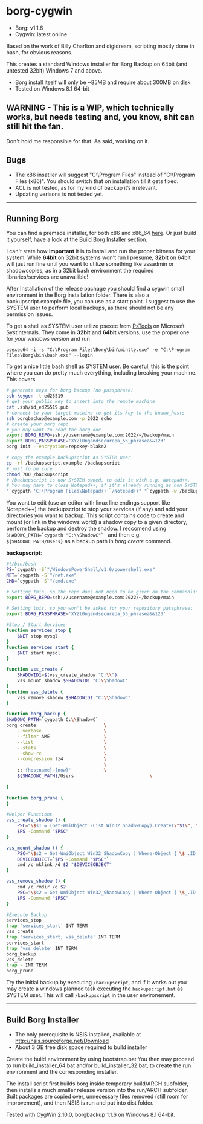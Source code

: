 # borg-cygwin
* Borg: v1.1.6
* Cygwin: latest online

Based on the work of Billy Charlton and digidream, scripting mostly done in bash, for obvious reasons.

This creates a standard Windows installer for Borg Backup on 64bit (and untested 32bit) Windows 7 and above.

* Borg install itself will only be ~85MB and require about 300MB on disk
* Tested on Windows 8.1 64-bit


## WARNING - This is a WIP, which technically works, but needs testing and, you know, shit can still hit the fan.
Don't hold me responsible for that.
As said, working on it.

## Bugs
* The x86 insatller will suggest "C:\Program Files\" instead of "C:\Program Files (x86)". You should switch that on installation till it gets fixed.
* ACL is not tested, as for my kind of backup it’s irrelevant.
* Updating verisons is not tested yet.

---
## Running Borg
You can find a premade installer, for both x86 and x86_64 [here](https://github.com/engelant/borg-cygwin/releases). Or just build it yourself, have a look at the [Build Borg Installer](#build-borg-installer) section. 

I can't state how **important** it is to install and run the proper bitness for your system. While **64bit** on 32bit systems won't run I presume, **32bit** on 64bit will just run fine until you want to utilize something like vssadmin or shadowcopies, as in a 32bit bash environment the required libraries/services are unavailible!

After Installation of the release pachage you should find a cygwin small environment in the Borg installation folder. There is also a backupscript.example file, you can use as a start point.
I suggest to use the SYSTEM user to perform local backups, as there should not be any permission issues.

To get a shell as SYSTEM user utilize psexec from [PsTools](https://docs.microsoft.com/en-us/sysinternals/downloads/psexec) on Microsoft Systinternals. They come in **32bit** and **64bit** versions, use the proper one for _your windows version_ and run
```CMD
psexec64 -i -s "C:\Program Files\Borg\bin\mintty.exe" -e "C:\Program Files\Borg\bin\bash.exe" --login
```
To get a nice little bash shell as SYSTEM user. Be careful, this is the point where you can do pretty much everything, including breaking your machine. This covers 
``` bash
# generate keys for borg backup (no passphrase)
ssh-keygen -t ed25519
# get your public key to insert into the remote machine
cat .ssh/id_ed25519.pub
# connect to your target machine to get its key to the known_hosts
ssh borgbackup@example.com -p 2022 echo
# create your borg repo
# you may want to read the borg doc
export BORG_REPO=ssh://username@example.com:2022/~/backup/main
export BORG_PASSPHRASE='XYZl0ngandsecurepa_55_phrasea&&123'
borg init --encryption=repokey-blake2

# copy the example backupscript as SYSTEM user
cp -rf /backupscript.example /backupscript
# just to be sure
chmod 700 /backupscript
# /backupscript is now SYSTEM owned, to edit it with e.g. Notepad++.
# You may have to close Notepad++, if it's already running as non SYSTEM user
"`cygpath 'C:\Program Files\Notepad++'`/Notepad++" "`cygpath -w /backupscript`"
```
You want to edit (use an editor with linux line endings support like Notepad++) the backupscript to stop your services (if any) and add your directories you want to backup. This script contains code to create and mount (or link in the windows world) a shadow copy to a given directory, perform the backup and destroy the shadow. I reccomend using ``SHADOWC_PATH=`cygpath "C:\\ShadowC"` `` and then e.g. `${SHADOWC_PATH/Users}` as a backup path in _borg create_ command.

**backupscript**:
``` bash
#!/bin/bash
PS=`cygpath -S`"/WindowsPowerShell/v1.0/powershell.exe"
NET=`cygpath -S`"/net.exe"
CMD=`cygpath -S`"/cmd.exe"

# Setting this, so the repo does not need to be given on the commandline:
export BORG_REPO=ssh://username@example.com:2022/~/backup/main

# Setting this, so you won't be asked for your repository passphrase:
export BORG_PASSPHRASE='XYZl0ngandsecurepa_55_phrasea&&123'

#Stop / Start Services 
function services_stop {
	$NET stop mysql
}
function services_start {
	$NET start mysql
}

function vss_create {
	SHADOWID1=$(vss_create_shadow "C:\\")
	vss_mount_shadow $SHADOWID1 "C:\\ShadowC"
}
function vss_delete {
	vss_remove_shadow $SHADOWID1 "C:\\ShadowC"
}

function borg_backup {
SHADOWC_PATH=`cygpath C:\\ShadowC`
borg create                         \
    --verbose                       \
    --filter AME                    \
    --list                          \
    --stats                         \
    --show-rc                       \
    --compression lz4               \
                                    \
    ::'{hostname}-{now}'            \
    ${SHADOWC_PATH}/Users                            \
	
}

function borg_prune {
}

#Helper Functions
vss_create_shadow () {
	PSC="\$s1 = (Get-WmiObject -List Win32_ShadowCopy).Create(\"$1\", \"ClientAccessible\"); Write-Host \$s1.ShadowID -NoNewLine"
	$PS -Command "$PSC"
}

vss_mount_shadow () {
	PSC="\$s2 = Get-WmiObject Win32_ShadowCopy | Where-Object { \$_.ID -eq \"$1\" }; \$d  = \$s2.DeviceObject + '\'; Write-Host \$d -NoNewLine"
	DEVICEOBJECT=`$PS -Command "$PSC"`
	cmd /c mklink /d $2 "$DEVICEOBJECT"
}

vss_remove_shadow () {
	cmd /c rmdir /q $2
	PSC="\$s2 = Get-WmiObject Win32_ShadowCopy | Where-Object { \$_.ID -eq \"$1\" }; \$s2.Delete()"
	$PS -Command "$PSC"
}

#Execute Backup
services_stop
trap 'services_start' INT TERM
vss_create
trap 'services_start; vss_delete' INT TERM
services_start
trap 'vss_delete' INT TERM
borg_backup
vss_delete
trap - INT TERM
borg_prune
```

Try the initial backup by executing `/backupscript`, and if it works out you may create a windows planned task executing the `backupscript.bat` as SYSTEM user. This will call `/backupscript` in the user environement.

---
## Build Borg Installer
* The only prerequisite is NSIS installed, available at http://nsis.sourceforge.net/Download
* About 3 GB free disk space required to build installer

Create the build environment by using bootstrap.bat
You then may proceed to run build_installer_64.bat and/or build_installer_32.bat, to create the run environment and the corresponding installer.

The install script first builds borg inside temporary build/ARCH subfolder, then installs a much smaller release version into the run/ARCH subfolder. Built packages are copied over, unnecessary files removed (still room for improvement), and then NSIS is run and put into dist folder.

Tested with CygWin 2.10.0, borgbackup 1.1.6 on Windows 8.1 64-bit.